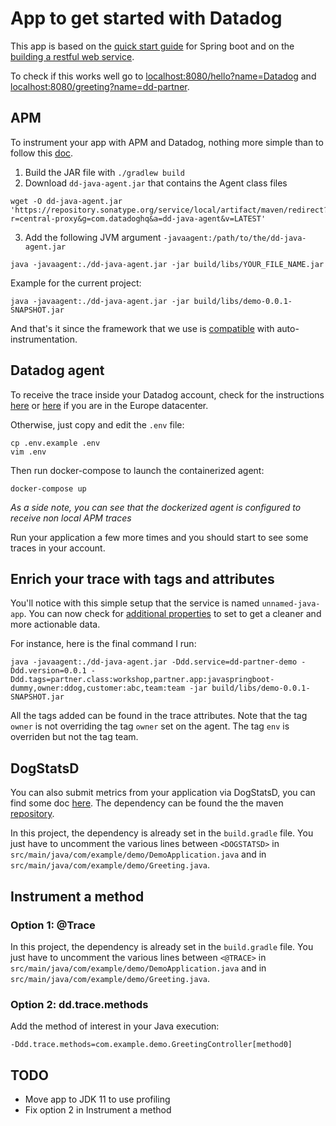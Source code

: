 # App to get started with Datadog

This app is based on the [quick start guide](https://spring.io/quickstart) for Spring boot and on the [building a restful web service](https://spring.io/guides/gs/actuator-service/).


To check if this works well go to [localhost:8080/hello?name=Datadog](http://localhost:8080/hello?name=Datadog) and [localhost:8080/greeting?name=dd-partner](http://localhost:8080/greeting?name=dd-partner).

## APM

To instrument your app with APM and Datadog, nothing more simple than to follow this [doc](https://docs.datadoghq.com/tracing/setup/java/).

1. Build the JAR file with `./gradlew build`
2. Download `dd-java-agent.jar` that contains the Agent class files

```
wget -O dd-java-agent.jar 'https://repository.sonatype.org/service/local/artifact/maven/redirect?r=central-proxy&g=com.datadoghq&a=dd-java-agent&v=LATEST'
```

3. Add the following JVM argument `-javaagent:/path/to/the/dd-java-agent.jar`

```
java -javaagent:./dd-java-agent.jar -jar build/libs/YOUR_FILE_NAME.jar
```

Example for the current project:

```
java -javaagent:./dd-java-agent.jar -jar build/libs/demo-0.0.1-SNAPSHOT.jar
```

And that's it since the framework that we use is [compatible](https://docs.datadoghq.com/tracing/setup/java/#compatibility) with auto-instrumentation.

## Datadog agent

To receive the trace inside your Datadog account, check for the instructions [here](https://app.datadoghq.com/account/settings#agent) or [here](https://app.datadoghq.eu/account/settings#agent) if you are in the Europe datacenter.

Otherwise, just copy and edit the `.env` file:

```
cp .env.example .env
vim .env
```

Then run docker-compose to launch the containerized agent:

```
docker-compose up
```

*As a side note, you can see that the dockerized agent is configured to receive non local APM traces*

Run your application a few more times and you should start to see some traces in your account.

## Enrich your trace with tags and attributes

You'll notice with this simple setup that the service is named `unnamed-java-app`. You can now check for [additional properties](https://docs.datadoghq.com/tracing/setup/java/#configuration) to set to get a cleaner and more actionable data.

For instance, here is the final command I run:
```
java -javaagent:./dd-java-agent.jar -Ddd.service=dd-partner-demo -Ddd.version=0.0.1 -Ddd.tags=partner.class:workshop,partner.app:javaspringboot-dummy,owner:ddog,customer:abc,team:team -jar build/libs/demo-0.0.1-SNAPSHOT.jar
```

All the tags added can be found in the trace attributes. Note that the tag `owner` is not overriding the tag `owner` set on the agent. The tag `env` is overriden but not the tag team.

## DogStatsD

You can also submit metrics from your application via DogStatsD, you can find some doc [here](https://docs.datadoghq.com/developers/dogstatsd/?tab=java). The dependency can be found the the maven [repository](https://mvnrepository.com/artifact/com.datadoghq/java-dogstatsd-client).

In this project, the dependency is already set in the `build.gradle` file. You just have to uncomment the various lines between `<DOGSTATSD>` in `src/main/java/com/example/demo/DemoApplication.java` and in `src/main/java/com/example/demo/Greeting.java`.

## Instrument a method

### Option 1: @Trace

In this project, the dependency is already set in the `build.gradle` file. You just have to uncomment the various lines between `<@TRACE>` in `src/main/java/com/example/demo/DemoApplication.java` and in `src/main/java/com/example/demo/Greeting.java`.

### Option 2: dd.trace.methods

<!-- FIXME: -->
Add the method of interest in your Java execution:
```
-Ddd.trace.methods=com.example.demo.GreetingController[method0]
```

## TODO

- Move app to JDK 11 to use profiling
- Fix option 2 in Instrument a method
